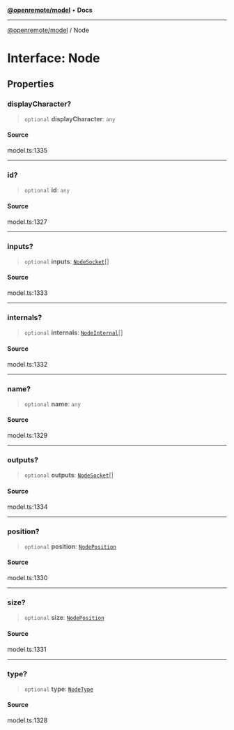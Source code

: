 [**@openremote/model**](../README.md) • **Docs**

***

[@openremote/model](../globals.md) / Node

# Interface: Node

## Properties

### displayCharacter?

> `optional` **displayCharacter**: `any`

#### Source

model.ts:1335

***

### id?

> `optional` **id**: `any`

#### Source

model.ts:1327

***

### inputs?

> `optional` **inputs**: [`NodeSocket`](NodeSocket.md)[]

#### Source

model.ts:1333

***

### internals?

> `optional` **internals**: [`NodeInternal`](NodeInternal.md)[]

#### Source

model.ts:1332

***

### name?

> `optional` **name**: `any`

#### Source

model.ts:1329

***

### outputs?

> `optional` **outputs**: [`NodeSocket`](NodeSocket.md)[]

#### Source

model.ts:1334

***

### position?

> `optional` **position**: [`NodePosition`](NodePosition.md)

#### Source

model.ts:1330

***

### size?

> `optional` **size**: [`NodePosition`](NodePosition.md)

#### Source

model.ts:1331

***

### type?

> `optional` **type**: [`NodeType`](../enumerations/NodeType.md)

#### Source

model.ts:1328
